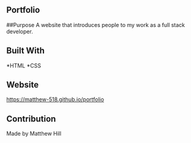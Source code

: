 
## Portfolio

##Purpose
A website that introduces people to my work as a full stack developer.

## Built With
*HTML
*CSS

## Website
 https://matthew-518.github.io/portfolio
 
 ## Contribution
 Made by Matthew Hill 
 
 
